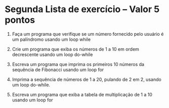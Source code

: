 # Segunda Lista de exercício – Valor 5 pontos

1. Faça um programa que verifique se um número fornecido pelo usuário é um palíndromo usando um loop while

2. Crie um programa que exiba os números de 1 a 10 em ordem decrescente usando um loop do-while

3. Escreva um programa que imprima os primeiros 10 números da sequência de Fibonacci usando um loop for

4. Imprima a sequência de números de 1 a 20, pulando de 2 em 2, usando um loop do-while.

5. Escreva um programa que exiba a tabela de multiplicação de 1 a 10 usando um loop for

